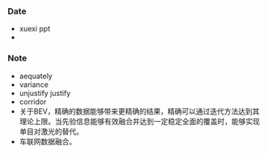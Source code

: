 ### Date
- xuexi ppt
- 

### Note
- aequately
- variance
- unjustify justify
- corridor
- 关于BEV，精确的数据能够带来更精确的结果，精确可以通过迭代方法达到其理论上限。当先验信息能够有效融合并达到一定稳定全面的覆盖时，能够实现单目对激光的替代。
- 车联网数据融合。
